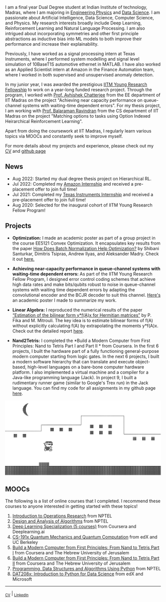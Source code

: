 
I am a final year Dual Degree student at Indian Institute of technology, Madras, where I am majoring in [Engineering Physics](https://physics.iitm.ac.in/program/3) and [Data Science](https://ioe.iitm.ac.in/program/data-science/). I am passionate about Artificial Intelligence, Data Science, Computer Science, and Physics. My research interests broadly include Deep Learning, Reinforcement Learning and Natural Language Processing. I am also intrigued about incorporating symmetries and other first principle abstractions as inductive bias into ML models to both improve their performance and increase their explainability.

Previously, I have worked as a signal processing intern at Texas Instruments, where I performed system modelling and signal level simulation of 10BaseT1S automotive ethernet in MATLAB. I have also worked as an Applied Scientist intern at Amazon in the Finance Automation team, where I worked in both supervised and unsupervised anomaly detection.

In my junior year, I was awarded the prestigious [IITM Young Research Fellowship](https://yrf.iitm.ac.in/) to work on a year-long funded research project. Through the program, I worked with [Prof. Avhishek Chatterjee](https://sites.google.com/site/avhishek1984/) from the EE department of IIT Madras on the project "Achieving near capacity performance on queue-channel systems with waiting-time dependent errors". For my thesis project, I am working with [Prof. Balaraman Ravindran](http://www.cse.iitm.ac.in/~ravi/) from the CS department of IIT Madras on the project "Matching options to tasks using Option Indexed Heirarchical Reinforcement Learning".


Apart from doing the coursework at IIT Madras, I regularly learn various topics via MOOCs and constantly seek to improve myself. 

For more details about my projects and experience, please check out my [CV](CV.pdf) and [github page](https://github.com/s-aniruddha)


## News

* Aug 2022: Started my dual degree thesis project on Hierarchical RL.
* Jul 2022: Completed my [Amazon Internship](amazon_internship_letter.pdf) and received a pre-placement offer to join full time!
* Jul 2021: Completed my [Texas Instruments Internship](TI_Internship_letter.pdf) and received a pre-placement offer to join full time!
* Aug 2020: Selected for the inaugural cohort of IITM Young Research Fellow Program!

## Projects

* **Optimization:** I made an academic poster as part of a group project in the course EE5121 Convex Optimization. It encapsulates key results from the paper [How Does Batch Normalization Help Optimization?](https://papers.nips.cc/paper/2018/hash/905056c1ac1dad141560467e0a99e1cf-Abstract.html) by Shibani Santurkar, Dimitris Tsipras, Andrew Ilyas, and Aleksander Madry. Check it out [here.](https://github.com/s-aniruddha/EE5121-Optimization-Project)

* **Achieving near-capacity performance in queue-channel systems with waiting-time dependent errors:** As part of the IITM Young Research Fellow Program, I designed error control coding schemes that achieve high data rates and make bits/qubits robust to noise in queue-channel systems with waiting time dependent errors by adapting the convolutional encoder and the BCJR decoder to suit this channel. [Here's](https://github.com/s-aniruddha/Young-Research-Fellow) an academic poster I made to summarize my work.

* **Linear Algebra:** I reproduced the numerical results of the paper [“Estimation of the bilinear form y*f(A)x for Hermitian matrices”](https://www.sciencedirect.com/science/article/pii/S002437951500511X)
by P. Fika and M. Mitrouli. The key idea is to estimate bilinear forms of f(A) without explicitly calculating f(A) by extrapolating the moments y*f(A)x. Check out the detailed report [here](https://github.com/s-aniruddha/EE5120-Linear-Algebra-Project).

* **Nand2Tetris:** I completed the *Build a Modern Computer from First Principles: Nand to Tetris Part I and Part II * from Coursera. In the first 6 projects, I built the hardware part of a fully functioning general-purpose modern computer starting from logic gates. In the next 6 projects, I built a modern software hierarchy that can translate and execute object-based, high-level languages on a bare-bone computer hardware platform. I also implemented a virtual machine and a compiler for a Java-like programming language (Jack). In project 9, I built a rudimentary runner game (similar to Google's Trex run) in the Jack language. You can find my code for all assignments in my github page [here](https://github.com/s-aniruddha/nand2tetris).

![Screenshot](Screenshot.png)

## MOOCs

The following is a list of online courses that I completed. I recommend these courses to anyone interested in getting started with these topics!

1. [Introduction to Operations Research](https://archive.nptel.ac.in/noc/Ecertificate/?q=NPTEL22MG30S4446292602079149) from NPTEL
2. [Design and Analysis of Algorithms](https://archive.nptel.ac.in/noc/Ecertificate/?q=NPTEL22CS27S43314749NPTEL2201036605) from NPTEL
3. [Deep Learning Specialization (5 courses)](https://www.coursera.org/account/accomplishments/specialization/certificate/NH6VGFBMAQPP) from Coursera and Deeplearning.ai
4. [CS-191x Quantum Mechanics and Quantum Computation](https://courses.edx.org/certificates/02497e362b344c0e8fe65c86959f256f) from edX and UC Berkeley
5. [Build a Modern Computer from First Principles: From Nand to Tetris Part I](https://www.coursera.org/account/accomplishments/certificate/C6P34Z5ZXWJN) from Coursera and The Hebrew University of Jerusalem
6. [Build a Modern Computer from First Principles: From Nand to Tetris Part II](https://www.coursera.org/account/accomplishments/certificate/RRUU4BYAR8MV) from Coursera and The Hebrew University of Jerusalem
7. [Programming, Data Structures and Algorithms Using Python](https://archive.nptel.ac.in/noc/Ecertificate/?q=NPTEL19CS40S21183254191131470) from NPTEL
8. [DAT208x: Introduction to Python for Data Science](https://courses.edx.org/certificates/c2247d8b606042ab914b75d4891499c4) from edX and Microsoft


--------------------------------------------------------------------------------------------------------------------------
<sub>[CV](CV.pdf)</sub> | <sub>[LinkedIn](https://www.linkedin.com/in/aniruddha-sundararajan/)</sub> 


